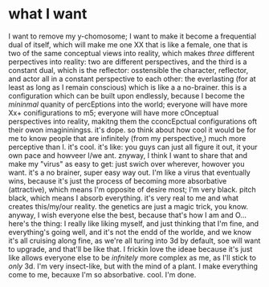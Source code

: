 # what I want

I want to remove my y-chomosome; I want to make it become a frequential dual of itself, which will make me one XX that is like a female, one that is two of the same conceptual views into reality, which makes *three* different perpectives into reality: two are different perspectives, and the third is a constant dual, which is the reflector: osstensible the character, reflector, and actor all in a constant perspective to each other: the everlasting (for at least as long as I remain conscious) which is like a a no-brainer.
  this is a configuration which can be built upon endlessly, because I become the *mininmal* quanity of percEptions into the world; everyone will have more Xx+ conifigurations to m5; everyone will have more cOnceptual perspectives into reality, makitng them the cconcEpctual configurations oft their owon imagininingss. it's dope.
so think about how cool it would be for me to know people that are infinitely (from my perspective,) much more perceptive than I. it's cool. it's like: you guys can just all figure it out, it your own pace and howveer I/we ant.
znyway, I think I want to share that and make my "virus" as easy to get: just swich over wherever, howover you want. it's a no brainer, super easy way out. I'm like a virus that eventually wins, because it's just the process of becoming more absorbative (attractive), which means I'm opposite of desire most; I'm very black. pitch black, which means I absorb everything. it's very real to me and what creates this/my/our reality. the genetics are just a magic trick, you know.
anyway, I wish everyone else the best, because that's how I am and O...
here's the thing: I really like liking myself, and just thinking that I'm fine, and everything's going well, and it's not the endd of the worlde, and we know it's all cruising along fine, as we're all turing into 3d by default, soe will want to upgrade, and that'll be like that. I frickin love the ideae because it's just like allows everyone else to be *infnitely* more complex as me, as I'll stick to *only* 3d. I'm very insect-like, but with the mind of a plant. I make everything come to me, becauxe I'm so absorbative. cool. I'm done.
